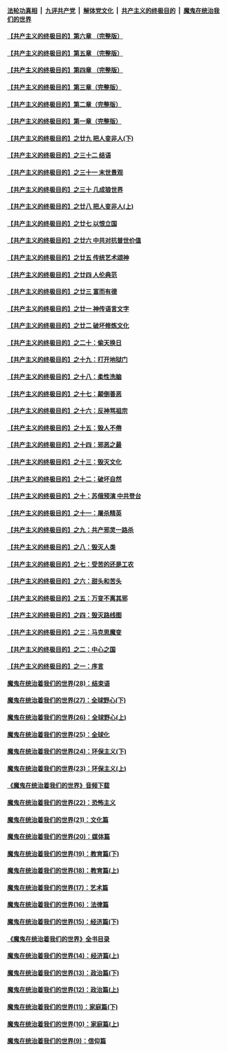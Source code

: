 

####  [法轮功真相](../../../../basic/blob/master/README.md?t=05030301) &nbsp;|&nbsp; [九评共产党](../../../../9ping.md/blob/master/README.md?t=05030301) &nbsp;|&nbsp; [解体党文化](../../../../jtdwh.md/blob/master/README.md?t=05030301)  &nbsp;|&nbsp; [共产主义的终极目的](../../../../gczydzjmd.md/blob/master/README.md?t=05030301) &nbsp;|&nbsp; [魔鬼在统治我们的世界](../../../../mgztzwmdsj.md/blob/master/README.md?t=05030301) 

#### [【共产主义的终极目的】第六章 （完整版）](../pages/nsc422/n11428913.md?t=05030301) 

#### [【共产主义的终极目的】第五章 （完整版）](../pages/nsc422/n11428912.md?t=05030301) 

#### [【共产主义的终极目的】第四章 （完整版）](../pages/nsc422/n11428907.md?t=05030301) 

#### [【共产主义的终极目的】第三章（完整版）](../pages/nsc422/n11428848.md?t=05030301) 

#### [【共产主义的终极目的】第二章（完整版）](../pages/nsc422/n11428831.md?t=05030301) 

#### [【共产主义的终极目的】第一章（完整版）](../pages/nsc422/n11417651.md?t=05030301) 

#### [【共产主义的终极目的】之廿九 把人变非人(下)](../pages/nsc422/n11344140.md?t=05030301) 

#### [【共产主义的终极目的】之三十二 结语](../pages/nsc422/n11360535.md?t=05030301) 

#### [【共产主义的终极目的】之三十一 末世景观](../pages/nsc422/n11351129.md?t=05030301) 

#### [【共产主义的终极目的】之三十 几成狼世界](../pages/nsc422/n11348280.md?t=05030301) 

#### [【共产主义的终极目的】之廿八 把人变非人(上)](../pages/nsc422/n11340492.md?t=05030301) 

#### [【共产主义的终极目的】之廿七 以恨立国](../pages/nsc422/n11336944.md?t=05030301) 

#### [【共产主义的终极目的】之廿六 中共对抗普世价值](../pages/nsc422/n11324785.md?t=05030301) 

#### [【共产主义的终极目的】之廿五 传统艺术颂神](../pages/nsc422/n11296396.md?t=05030301) 

#### [【共产主义的终极目的】之廿四 人伦典范](../pages/nsc422/n11296397.md?t=05030301) 

#### [【共产主义的终极目的】之廿三 富而有德](../pages/nsc422/n11283598.md?t=05030301) 

#### [【共产主义的终极目的】之廿一 神传语言文字](../pages/nsc422/n11263265.md?t=05030301) 

#### [【共产主义的终极目的】之廿二 破坏修炼文化](../pages/nsc422/n11245728.md?t=05030301) 

#### [【共产主义的终极目的】之二十：偷天换日](../pages/nsc422/n11238846.md?t=05030301) 

#### [【共产主义的终极目的】之十九：打开地狱门](../pages/nsc422/n11206376.md?t=05030301) 

#### [【共产主义的终极目的】之十八：柔性洗脑](../pages/nsc422/n11199994.md?t=05030301) 

#### [【共产主义的终极目的】之十七：颠倒善恶](../pages/nsc422/n11179782.md?t=05030301) 

#### [【共产主义的终极目的】之十六：反神骂祖宗](../pages/nsc422/n11166798.md?t=05030301) 

#### [【共产主义的终极目的】之十五：毁人不倦](../pages/nsc422/n11166792.md?t=05030301) 

#### [【共产主义的终极目的】之十四：邪恶之最](../pages/nsc422/n11150249.md?t=05030301) 

#### [【共产主义的终极目的】之十三：毁灭文化](../pages/nsc422/n11135227.md?t=05030301) 

#### [【共产主义的终极目的】之十二：破坏自然](../pages/nsc422/n11135214.md?t=05030301) 

#### [【共产主义的终极目的】之十：苏俄预演 中共登台](../pages/nsc422/n11118424.md?t=05030301) 

#### [【共产主义的终极目的】之十一：屠杀精英](../pages/nsc422/n11118442.md?t=05030301) 

#### [【共产主义的终极目的】之九：共产邪灵一路杀](../pages/nsc422/n11114139.md?t=05030301) 

#### [【共产主义的终极目的】之八：毁灭人类](../pages/nsc422/n11108503.md?t=05030301) 

#### [【共产主义的终极目的】之七：受苦的还是工农](../pages/nsc422/n11101809.md?t=05030301) 

#### [【共产主义的终极目的】之六：甜头和苦头](../pages/nsc422/n11096971.md?t=05030301) 

#### [【共产主义的终极目的】之五：万变不离其邪](../pages/nsc422/n11091285.md?t=05030301) 

#### [【共产主义的终极目的】之四：毁灭路线图](../pages/nsc422/n11086284.md?t=05030301) 

#### [【共产主义的终极目的】之三：马克思魔变](../pages/nsc422/n11061941.md?t=05030301) 

#### [【共产主义的终极目的】之二：中心之国](../pages/nsc422/n11047728.md?t=05030301) 

#### [【共产主义的终极目的】之一：序言](../pages/nsc422/n11086077.md?t=05030301) 

#### [魔鬼在统治着我们的世界(28)：结束语](../pages/nsc422/n10936246.md?t=05030301) 

#### [魔鬼在统治着我们的世界(27)：全球野心(下)](../pages/nsc422/n10928319.md?t=05030301) 

#### [魔鬼在统治着我们的世界(26)：全球野心(上)](../pages/nsc422/n10900318.md?t=05030301) 

#### [魔鬼在统治着我们的世界(25)：全球化](../pages/nsc422/n10788205.md?t=05030301) 

#### [魔鬼在统治着我们的世界(24)：环保主义(下)](../pages/nsc422/n10695307.md?t=05030301) 

#### [魔鬼在统治着我们的世界(23)：环保主义(上)](../pages/nsc422/n10688613.md?t=05030301) 

#### [《魔鬼在统治着我们的世界》音频下载](../pages/nsc422/n10635553.md?t=05030301) 

#### [魔鬼在统治着我们的世界(22)：恐怖主义](../pages/nsc422/n10614727.md?t=05030301) 

#### [魔鬼在统治着我们的世界(21)：文化篇](../pages/nsc422/n10597706.md?t=05030301) 

#### [魔鬼在统治着我们的世界(20)：媒体篇](../pages/nsc422/n10586579.md?t=05030301) 

#### [魔鬼在统治着我们的世界(19)：教育篇(下)](../pages/nsc422/n10564808.md?t=05030301) 

#### [魔鬼在统治着我们的世界(18)：教育篇(上)](../pages/nsc422/n10526970.md?t=05030301) 

#### [魔鬼在统治着我们的世界(17)：艺术篇](../pages/nsc422/n10499093.md?t=05030301) 

#### [魔鬼在统治着我们的世界(16)：法律篇](../pages/nsc422/n10485969.md?t=05030301) 

#### [魔鬼在统治着我们的世界(15)：经济篇(下)](../pages/nsc422/n10469975.md?t=05030301) 

#### [《魔鬼在统治着我们的世界》全书目录](../pages/nsc422/n10464261.md?t=05030301) 

#### [魔鬼在统治着我们的世界(14)：经济篇(上)](../pages/nsc422/n10457370.md?t=05030301) 

#### [魔鬼在统治着我们的世界(13)：政治篇(下)](../pages/nsc422/n10448270.md?t=05030301) 

#### [魔鬼在统治着我们的世界(12)：政治篇(上)](../pages/nsc422/n10444576.md?t=05030301) 

#### [魔鬼在统治着我们的世界(11)：家庭篇(下)](../pages/nsc422/n10440961.md?t=05030301) 

#### [魔鬼在统治着我们的世界(10)：家庭篇(上)](../pages/nsc422/n10435448.md?t=05030301) 

#### [魔鬼在统治着我们的世界(9)：信仰篇](../pages/nsc422/n10432159.md?t=05030301) 

